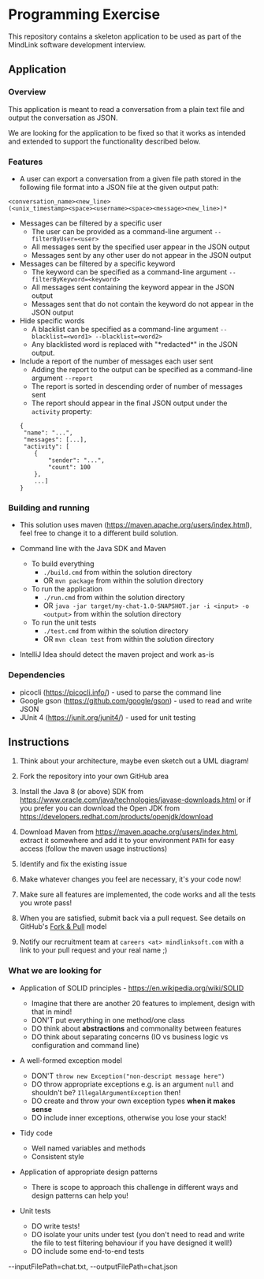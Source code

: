 Programming Exercise
====================

This repository contains a skeleton application to be used as part of the MindLink software development interview.

Application
-----------

### Overview

This application is meant to read a conversation from a plain text file and output the conversation as JSON.

We are looking for the application to be fixed so that it works as intended and extended to support the functionality described below.

### Features

* A user can export a conversation from a given file path stored in the following file format into a JSON file at the given output path:
```
<conversation_name><new_line>
(<unix_timestamp><space><username><space><message><new_line>)*
```
* Messages can be filtered by a specific user
    * The user can be provided as a command-line argument `--filterByUser=<user>`
    * All messages sent by the specified user appear in the JSON output
    * Messages sent by any other user do not appear in the JSON output
* Messages can be filtered by a specific keyword
    * The keyword can be specified as a command-line argument `--filterByKeyword=<keyword>`
    * All messages sent containing the keyword appear in the JSON output
    * Messages sent that do not contain the keyword do not appear in the JSON output
* Hide specific words
    * A blacklist can be specified as a command-line argument `--blacklist=<word1> --blacklist=<word2>`
    * Any blacklisted word is replaced with "\*redacted\*" in the JSON output.
* Include a report of the number of messages each user sent
    * Adding the report to the output can be specified as a command-line argument `--report`
    * The report is sorted in descending order of number of messages sent
    * The report should appear in the final JSON output under the `activity` property:
    ```
    {
     "name": "...",
     "messages": [...],
     "activity": [
        {
            "sender": "...",
            "count": 100
        },
        ...]
	}
    ```

### Building and running

* This solution uses maven (https://maven.apache.org/users/index.html), feel free to change it to a different build solution.

* Command line with the Java SDK and Maven
    - To build everything
        - `./build.cmd` from within the solution directory
        - OR `mvn package` from within the solution directory
    - To run the application
        - `./run.cmd` from within the solution directory
        - OR `java -jar target/my-chat-1.0-SNAPSHOT.jar -i <input> -o <output>` from within the solution directory
    - To run the unit tests
        - `./test.cmd` from within the solution directory
        - OR `mvn clean test` from within the solution directory

* IntelliJ Idea should detect the maven project and work as-is

### Dependencies

* picocli (https://picocli.info/) - used to parse the command line
* Google gson (https://github.com/google/gson) - used to read and write JSON
* JUnit 4 (https://junit.org/junit4/) - used for unit testing

Instructions
------------

1. Think about your architecture, maybe even sketch out a UML diagram!

2. Fork the repository into your own GitHub area

3. Install the Java 8 (or above) SDK from https://www.oracle.com/java/technologies/javase-downloads.html or if you prefer you can download the Open JDK from https://developers.redhat.com/products/openjdk/download

4. Download Maven from https://maven.apache.org/users/index.html, extract it somewhere and add it to your environment `PATH` for easy access (follow the maven usage instructions)

5. Identify and fix the existing issue

6. Make whatever changes you feel are necessary, it's your code now!

7. Make sure all features are implemented, the code works and all the tests you wrote pass!

8. When you are satisfied, submit back via a pull request. See details on GitHub's [Fork & Pull](https://help.github.com/articles/using-pull-requests) model

9. Notify our recruitment team at `careers <at> mindlinksoft.com` with a link to your pull request and your real name ;)

### What we are looking for

* Application of SOLID principles - https://en.wikipedia.org/wiki/SOLID
    * Imagine that there are another 20 features to implement, design with that in mind!
    * DON'T put everything in one method/one class
    * DO think about **abstractions** and commonality between features
    * DO think about separating concerns (IO vs business logic vs configuration and command line)

* A well-formed exception model
    * DON'T `throw new Exception("non-descript message here")`
    * DO throw appropriate exceptions e.g. is an argument `null` and shouldn't be? `IllegalArgumentException` then!
    * DO create and throw your own exception types **when it makes sense**
    * DO include inner exceptions, otherwise you lose your stack!

* Tidy code
    * Well named variables and methods
    * Consistent style

* Application of appropriate design patterns
    * There is scope to approach this challenge in different ways and design patterns can help you!

* Unit tests
    * DO write tests!
    * DO isolate your units under test (you don't need to read and write the file to test filtering behaviour if you have designed it well!)
    * DO include some end-to-end tests

--inputFilePath=chat.txt, --outputFilePath=chat.json
